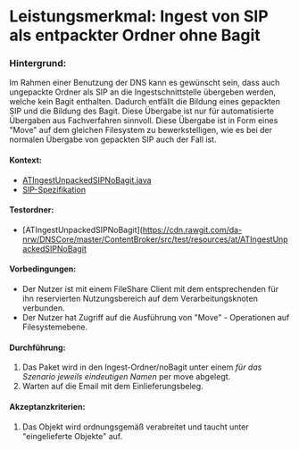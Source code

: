 # Leistungsmerkmal: Ingest von SIP als entpackter Ordner ohne Bagit


### Hintergrund:

Im Rahmen einer Benutzung der DNS kann es gewünscht sein, dass auch ungepackte Ordner als SIP an die Ingestschnittstelle übergeben werden, welche kein Bagit enthalten. Dadurch entfällt die Bildung eines gepackten SIP und die Bildung des Bagit. Diese Übergabe ist nur für automatisierte Übergaben aus Fachverfahren sinnvoll. Diese Übergabe ist 
in Form eines "Move" auf dem gleichen Filesystem zu bewerkstelligen, wie es bei der normalen Übergabe von gepackten SIP auch der Fall ist.  

#### Kontext:

* [ATIngestUnpackedSIPNoBagit.java](../../test/java/de/uzk/hki/da/at/ATIngestUnpackedSIPNoBagit.java)
* [SIP-Spezifikation](specification_sip.de.md)

#### Testordner:

* [ATIngestUnpackedSIPNoBagit](https://cdn.rawgit.com/da-nrw/DNSCore/master/ContentBroker/src/test/resources/at/ATIngestUnpackedSIPNoBagit

#### Vorbedingungen:

* Der Nutzer ist mit einem FileShare Client mit dem entsprechenden für ihn reservierten Nutzungsbereich auf dem Verarbeitungsknoten verbunden.
* Der Nutzer hat Zugriff auf die Ausführung von "Move" - Operationen auf Filesystemebene.

#### Durchführung:

1. Das Paket wird in den Ingest-Ordner/noBagit unter einem *für das Szenario* *jeweils eindeutigen Namen* per move abgelegt.
1. Warten auf die Email mit dem Einlieferungsbeleg.

#### Akzeptanzkriterien:

1. Das Objekt wird ordnungsgemäß verabreitet und taucht unter "eingelieferte Objekte" auf. 

